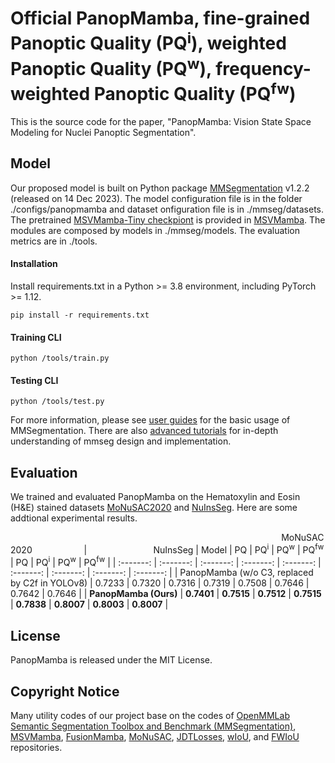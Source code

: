 # Official PanopMamba, fine-grained Panoptic Quality (PQ<sup>i</sup>), weighted Panoptic Quality (PQ<sup>w</sup>), frequency-weighted Panoptic Quality (PQ<sup>fw</sup>)
This is the source code for the paper, "PanopMamba: Vision State Space Modeling for Nuclei Panoptic Segmentation".

## Model
Our proposed model is built on Python package [MMSegmentation](https://pypi.org/project/mmsegmentation) v1.2.2 (released on 14 Dec 2023). The model configuration file is in the folder ./configs/panopmamba and dataset onfiguration file is in ./mmseg/datasets. The pretrained [MSVMamba-Tiny checkpiont](https://drive.google.com/drive/folders/1ddNWk89ohcxxMuVEaJ2Y5A6xeBKgA7lU?usp=drive_link) is provided in [MSVMamba](https://github.com/YuHengsss/MSVMamba). The modules are composed by models in ./mmseg/models. The evaluation metrics are in ./tools.

#### Installation
Install requirements.txt in a Python >= 3.8 environment, including PyTorch >= 1.12.
```
pip install -r requirements.txt
```

#### Training CLI
```
python /tools/train.py
```

#### Testing CLI

```
python /tools/test.py
```

For more information, please see [user guides](https://mmsegmentation.readthedocs.io/en/latest/user_guides/index.html) for the basic usage of MMSegmentation. There are also [advanced tutorials](https://mmsegmentation.readthedocs.io/en/latest/advanced_guides/index.html) for in-depth understanding of mmseg design and implementation.

## Evaluation
We trained and evaluated PanopMamba on the Hematoxylin and Eosin (H\&E) stained datasets [MoNuSAC2020](https://monusac-2020.grand-challenge.org) and [NuInsSeg](https://doi.org/10.5281/zenodo.10518968). Here are some addtional experimental results.</br>

&nbsp;&nbsp;&nbsp;&nbsp;&nbsp;&nbsp;&nbsp;&nbsp;&nbsp;&nbsp;&nbsp;&nbsp;&nbsp;&nbsp;&nbsp;&nbsp;&nbsp;&nbsp;&nbsp;&nbsp;&nbsp;&nbsp;&nbsp;&nbsp;&nbsp;&nbsp;&nbsp;&nbsp;&nbsp;&nbsp;&nbsp;&nbsp;&nbsp;&nbsp;&nbsp;&nbsp;&nbsp;&nbsp;&nbsp;&nbsp;&nbsp;&nbsp;&nbsp;&nbsp;&nbsp;&nbsp;&nbsp;&nbsp;&nbsp;&nbsp;&nbsp;&nbsp;&nbsp;&nbsp;&nbsp;&nbsp;&nbsp;&nbsp;&nbsp;&nbsp;&nbsp;&nbsp;&nbsp;&nbsp;&nbsp;&nbsp;&nbsp;&nbsp;&nbsp;&nbsp;&nbsp;&nbsp;&nbsp;&nbsp;&nbsp;&nbsp;&nbsp;&nbsp;&nbsp;&nbsp;&nbsp;&nbsp;&nbsp;&nbsp;&nbsp;&nbsp;&nbsp;&nbsp;&nbsp;&nbsp;&nbsp;&nbsp;&nbsp;&nbsp;&nbsp;&nbsp;&nbsp;&nbsp;&nbsp;&nbsp;&nbsp;&nbsp;&nbsp;&nbsp;&nbsp;&nbsp;&nbsp;&nbsp;&nbsp;&nbsp;MoNuSAC2020&nbsp;&nbsp;&nbsp;&nbsp;&nbsp;&nbsp;&nbsp;&nbsp;&nbsp;&nbsp;&nbsp;&nbsp;&nbsp;&nbsp;&nbsp;&nbsp;&nbsp;&nbsp;&nbsp;&nbsp;&nbsp;|&nbsp;&nbsp;&nbsp;&nbsp;&nbsp;&nbsp;&nbsp;&nbsp;&nbsp;&nbsp;&nbsp;&nbsp;&nbsp;&nbsp;&nbsp;&nbsp;&nbsp;&nbsp;&nbsp;&nbsp;&nbsp;&nbsp;&nbsp;&nbsp;&nbsp;&nbsp;&nbsp;NuInsSeg
| Model | PQ | PQ<sup>i</sup> | PQ<sup>w</sup> | PQ<sup>fw</sup> | PQ | PQ<sup>i</sup> | PQ<sup>w</sup> | PQ<sup>fw</sup> |
| :-------: | :-------: | :-------: | :-------: | :-------: | :-------: | :-------: | :-------: | :-------: | 
| PanopMamba (w/o C3, replaced by C2f in YOLOv8) | 0.7233 | 0.7320 | 0.7316 | 0.7319 | 0.7508 | 0.7646 | 0.7642 | 0.7646 |
| **PanopMamba (Ours)** | **0.7401** | **0.7515** | **0.7512** | **0.7515** | **0.7838** | **0.8007** | **0.8003** | **0.8007** |
<!--
| [OMG-Seg](https://github.com/lxtGH/OMG-Seg) | 0. | 0. | 0. | 0. | 0. | 0. | 0. | 0. |
| [CellViT](https://github.com/TIO-IKIM/CellViT) | 0. | 0. | 0. | 0. | 0. | 0. | 0. | 0. |
-->

## License
PanopMamba is released under the MIT License.

## Copyright Notice
Many utility codes of our project base on the codes of [OpenMMLab Semantic Segmentation Toolbox and Benchmark (MMSegmentation)](https://github.com/open-mmlab/mmsegmentation), [MSVMamba](https://github.com/YuHengsss/MSVMamba), [FusionMamba](https://github.com/millieXie/FusionMamba), [MoNuSAC](https://github.com/ruchikaverma-iitg/MoNuSAC/blob/master/PQ_metric.ipynb), [JDTLosses](https://github.com/zifuwanggg/JDTLosses/blob/master/metrics/accuracy_metric.py), [wIoU](https://github.com/engzenia/wIoU), and [FWIoU](https://github.com/15071230989/NFANet/blob/master/FWIoU.py) repositories.
